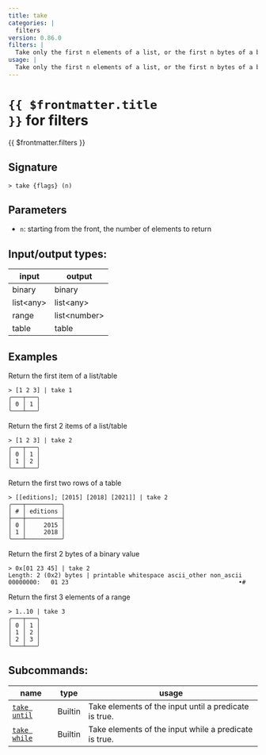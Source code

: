 ```yaml
---
title: take
categories: |
  filters
version: 0.86.0
filters: |
  Take only the first n elements of a list, or the first n bytes of a binary value.
usage: |
  Take only the first n elements of a list, or the first n bytes of a binary value.
---
```

<!-- This file is automatically generated. Please edit the command in https://github.com/nushell/nushell instead. -->

# <code>{{ $frontmatter.title }}</code> for filters

<div class='command-title'>{{ $frontmatter.filters }}</div>

## Signature

```> take {flags} (n)```

## Parameters

 -  `n`: starting from the front, the number of elements to return


## Input/output types:

| input     | output       |
| --------- | ------------ |
| binary    | binary       |
| list\<any\> | list\<any\>    |
| range     | list\<number\> |
| table     | table        |
## Examples

Return the first item of a list/table
```nu
> [1 2 3] | take 1
╭───┬───╮
│ 0 │ 1 │
╰───┴───╯

```

Return the first 2 items of a list/table
```nu
> [1 2 3] | take 2
╭───┬───╮
│ 0 │ 1 │
│ 1 │ 2 │
╰───┴───╯

```

Return the first two rows of a table
```nu
> [[editions]; [2015] [2018] [2021]] | take 2
╭───┬──────────╮
│ # │ editions │
├───┼──────────┤
│ 0 │     2015 │
│ 1 │     2018 │
╰───┴──────────╯

```

Return the first 2 bytes of a binary value
```nu
> 0x[01 23 45] | take 2
Length: 2 (0x2) bytes | printable whitespace ascii_other non_ascii
00000000:   01 23                                                •#

```

Return the first 3 elements of a range
```nu
> 1..10 | take 3
╭───┬───╮
│ 0 │ 1 │
│ 1 │ 2 │
│ 2 │ 3 │
╰───┴───╯

```


## Subcommands:

| name                                         | type    | usage                                                 |
| -------------------------------------------- | ------- | ----------------------------------------------------- |
| [`take until`](/commands/docs/take_until.md) | Builtin | Take elements of the input until a predicate is true. |
| [`take while`](/commands/docs/take_while.md) | Builtin | Take elements of the input while a predicate is true. |